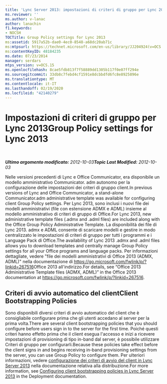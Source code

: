 ```yaml
---
title: 'Lync Server 2013: impostazioni di criteri di gruppo per Lync 2013'
ms.reviewer: ''
ms.author: v-lanac
author: lanachin
f1.keywords:
- NOCSH
TOCTitle: Group Policy settings for Lync 2013
ms:assetid: 5917a52b-dae0-4ec0-8548-a68dc20ab71c
ms:mtpsurl: https://technet.microsoft.com/en-us/library/JJ204924(v=OCS.15)
ms:contentKeyID: 48184235
ms.date: 07/23/2014
manager: serdars
mtps_version: v=OCS.15
ms.openlocfilehash: 8cae5fdb813f7f58889dd1305b117f0e07ff294e
ms.sourcegitcommit: 33db8c7febd4cf1591e8dcbbdfd6fc8e8925896e
ms.translationtype: MT
ms.contentlocale: it-IT
ms.lasthandoff: 02/19/2020
ms.locfileid: "42140279"
---
```

<div data-xmlns="http://www.w3.org/1999/xhtml">

<div class="topic" data-xmlns="http://www.w3.org/1999/xhtml" data-msxsl="urn:schemas-microsoft-com:xslt" data-cs="http://msdn.microsoft.com/">

<div data-asp="https://msdn2.microsoft.com/asp">

# <a name="group-policy-settings-for-lync-2013"></a><span data-ttu-id="7cd7d-102">Impostazioni di criteri di gruppo per Lync 2013</span><span class="sxs-lookup"><span data-stu-id="7cd7d-102">Group Policy settings for Lync 2013</span></span>

</div>

<div id="mainSection">

<div id="mainBody">

<span> </span>

<span data-ttu-id="7cd7d-103">_**Ultimo argomento modificato:** 2012-10-03_</span><span class="sxs-lookup"><span data-stu-id="7cd7d-103">_**Topic Last Modified:** 2012-10-03_</span></span>

<span data-ttu-id="7cd7d-104">Nelle versioni precedenti di Lync e Office Communicator, era disponibile un modello amministrativo Communicator. adm autonomo per la configurazione delle impostazioni dei criteri di gruppo client.</span><span class="sxs-lookup"><span data-stu-id="7cd7d-104">In previous versions of Lync and Office Communicator, a stand-alone Communicator.adm administrative template was available for configuring client Group Policy settings.</span></span> <span data-ttu-id="7cd7d-105">Per Lync 2013, sono inclusi i nuovi file dei modelli amministrativi (file con estensione ADMX e ADML) insieme al modello amministrativo di criteri di gruppo di Office.</span><span class="sxs-lookup"><span data-stu-id="7cd7d-105">For Lync 2013, new administrative template files (.admx and .adml files) are included along with the Office Group Policy Administrative Template.</span></span> <span data-ttu-id="7cd7d-106">La disponibilità dei file di Lync 2013. admx e ADML consente di scaricare modelli e gestire in modo centralizzato le impostazioni di criteri di gruppo per tutti i programmi e i Language Pack di Office.</span><span class="sxs-lookup"><span data-stu-id="7cd7d-106">The availability of Lync 2013 .admx and .adml files allows you to download templates and centrally manage Group Policy settings for all your Office programs and language packs.</span></span> <span data-ttu-id="7cd7d-107">Per informazioni dettagliate, vedere "file dei modelli amministrativi di Office 2013 (ADMX, ADML)" nella documentazione di <https://go.microsoft.com/fwlink/p/?linkid=267516>Office 2013 all'indirizzo.</span><span class="sxs-lookup"><span data-stu-id="7cd7d-107">For details, see “Office 2013 Administrative Template files (ADMX, ADML)” in the Office 2013 documentation at <https://go.microsoft.com/fwlink/p/?linkid=267516>.</span></span>

<div>

## <a name="client-bootstrapping-policies"></a><span data-ttu-id="7cd7d-108">Criteri di avvio automatico del client</span><span class="sxs-lookup"><span data-stu-id="7cd7d-108">Client Bootstrapping Policies</span></span>

<span data-ttu-id="7cd7d-109">Sono disponibili diversi criteri di avvio automatico del client che è consigliabile configurare prima che gli utenti accedano al server per la prima volta.</span><span class="sxs-lookup"><span data-stu-id="7cd7d-109">There are several client bootstrapping policies that you should configure before users sign in to the server for the first time.</span></span> <span data-ttu-id="7cd7d-110">Poiché questi criteri hanno effetto prima che il client esegua l'accesso e inizi a ricevere impostazioni di provisioning di tipo in-band dal server, è possibile utilizzare Criteri di gruppo per configurarli.</span><span class="sxs-lookup"><span data-stu-id="7cd7d-110">Because these policies take effect before the client signs in and begins receiving in-band provisioning settings from the server, you can use Group Policy to configure them.</span></span> <span data-ttu-id="7cd7d-111">Per ulteriori informazioni, vedere [configurazione dei criteri di avvio del client in Lync Server 2013](lync-server-2013-configuring-client-bootstrapping-policies.md) nella documentazione relativa alla distribuzione.</span><span class="sxs-lookup"><span data-stu-id="7cd7d-111">For more information, see [Configuring client bootstrapping policies in Lync Server 2013](lync-server-2013-configuring-client-bootstrapping-policies.md) in the Deployment documentation.</span></span>

</div>

</div>

<span> </span>

</div>

</div>

</div>

